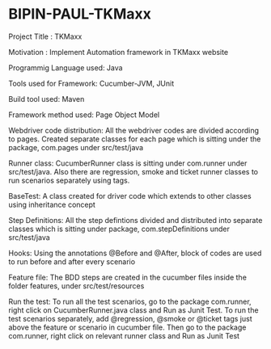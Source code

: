 # BIPIN-PAUL-TKMaxx

Project Title : TKMaxx

Motivation : Implement Automation framework in TKMaxx website

Programmig Language used: Java

Tools used for Framework: Cucumber-JVM, JUnit

Build tool used: Maven

Framework method used: Page Object Model

Webdriver code distribution: All the webdriver codes are divided according to pages. Created separate classes for each page which is sitting under the package, com.pages under src/test/java

Runner class: CucumberRunner class is sitting under com.runner under src/test/java. Also there are regression, smoke and ticket runner classes to run scenarios separately using tags.

BaseTest: A class created for driver code which extends to other classes using inheritance concept

Step Definitions: All the step defintions divided and distributed into separate classes which is sitting under package, com.stepDefinitions under src/test/java

Hooks: Using the annotations @Before and @After, block of codes are used to run before and after every scenario

Feature file: The BDD steps are created in the cucumber files inside the folder features, under src/test/resources

Run the test: To run all the test scenarios, go to the package com.runner, right click on CucumberRunner.java class and Run as Junit Test. To run the test scenarios separately, add @regression, @smoke or @ticket tags just above the feature or scenario in cucumber file. Then go to the package com.runner, right click on relevant runner class and Run as Junit Test
